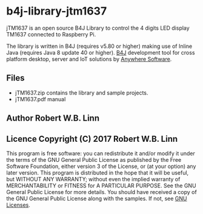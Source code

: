 # b4j-library-jtm1637
jTM1637 is an open source B4J Library to control the 4 digits LED display TM1637 connected to Raspberry Pi.

The library is written in B4J (requires v5.80 or higher) making use of Inline Java (requires Java 8 update 40 or higher).
[B4J](https://www.b4x.com/b4j.html) development tool for cross platform desktop, server and IoT solutions by [Anywhere Software](https://www.b4x.com). 

## Files
* jTM1637.zip contains the library and sample projects. 
* jTM1637.pdf manual 
 
## Author Robert W.B. Linn
 
## Licence Copyright (C) 2017 Robert W.B. Linn
This program is free software: you can redistribute it and/or modify it under the terms of the GNU General Public License as published by the Free Software Foundation, either version 3 of the License, or (at your option) any later version. This program is distributed in the hope that it will be useful, but WITHOUT ANY WARRANTY; without even the implied warranty of MERCHANTABILITY or FITNESS for A PARTICULAR PURPOSE.  See the GNU General Public License for more details. You should have received a copy of the GNU General Public License along with the samples.  If not, see [GNU Licenses](http://www.gnu.org/licenses/).
